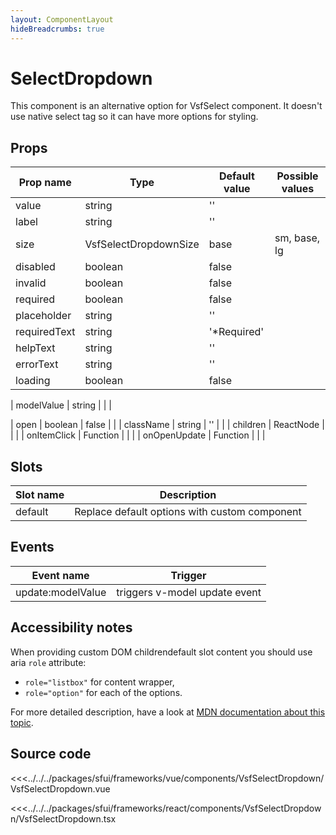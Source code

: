 ```yaml
---
layout: ComponentLayout
hideBreadcrumbs: true
---
```

# SelectDropdown

This component is an alternative option for VsfSelect component. It doesn't use native select tag so it can have more options for styling.

<Generate />

## Props

| Prop name    | Type                    | Default value | Possible values                        |
| ------------ | --------                | ------------- | -------------------------------------- |
| value        | string                  | ''            |                                        |
| label        | string                  | ''            |                                        |
| size         | VsfSelectDropdownSize   | base          | sm, base, lg                           |
| disabled     | boolean                 | false         |                                        |
| invalid      | boolean                 | false         |                                        |
| required     | boolean                 | false         |                                        |
| placeholder  | string                  | ''            |                                        |
| requiredText | string                  | '*Required'   |                                        |
| helpText     | string                  | ''            |                                        |
| errorText    | string                  | ''            |                                        |
| loading      | boolean                 | false         |                                        |
<!-- vue -->
| modelValue   | string                  |               |                                        |
<!-- end react -->
<!-- react -->
| open         | boolean                 | false         |                                        |
| className    | string                  |  ''           |                                        |
| children     | ReactNode               |               |                                        |
| onItemClick  | Function                |               |                                        |
| onOpenUpdate | Function                |               |                                        |
<!-- end react -->

<!-- vue -->
## Slots

| Slot name |            Description                           |
| --------- | -------------------------------                  |
| default   |  Replace default options with custom component   |

## Events

| Event name        |            Trigger             |
| ----------------- | :----------------------------: |
| update:modelValue | triggers v-model update event  |
<!-- end vue -->

## Accessibility notes

When providing custom <!-- react -->DOM children<!-- end react --><!-- vue -->default slot content<!-- end vue --> you should use aria `role` attribute:
 - `role="listbox"` for content wrapper,
 - `role="option"` for each of the options.
 
For more detailed description, have a look at [MDN documentation about this topic](https://developer.mozilla.org/en-US/docs/Web/Accessibility/ARIA/Roles/listbox_role).

## Source code

<!-- vue -->
<<<../../../packages/sfui/frameworks/vue/components/VsfSelectDropdown/VsfSelectDropdown.vue
<!-- end vue -->
<!-- react -->
<<<../../../packages/sfui/frameworks/react/components/VsfSelectDropdown/VsfSelectDropdown.tsx
<!-- end react -->

